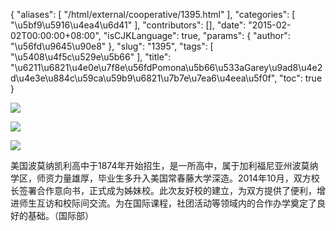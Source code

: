 {
    "aliases": [
        "/html/external/cooperative/1395.html"
    ],
    "categories": [
        "\u5bf9\u5916\u4ea4\u6d41"
    ],
    "contributors": [],
    "date": "2015-02-02T00:00:00+08:00",
    "isCJKLanguage": true,
    "params": {
        "author": "\u56fd\u9645\u90e8"
    },
    "slug": "1395",
    "tags": [
        "\u5408\u4f5c\u529e\u5b66"
    ],
    "title": "\u6211\u6821\u4e0e\u7f8e\u56fdPomona\u5b66\u533aGarey\u9ad8\u4e2d\u4e3e\u884c\u59ca\u59b9\u6821\u7b7e\u7ea6\u4eea\u5f0f",
    "toc": true
}

![](https://cdn.tfls.online/mirror/full/4118e6e3cd301d7e94e3bf7237a0b7d7caa47db6.jpg)




![](https://cdn.tfls.online/mirror/full/2ed80bffa992b49ec567b121f6a89aff5e40de16.jpg)




![](https://cdn.tfls.online/mirror/full/064eb51babe3f074e1df96c908cf4b212ebce9a6.jpg)




  





美国波莫纳凯利高中于1874年开始招生，是一所高中，属于加利福尼亚州波莫纳学区，师资力量雄厚，毕业生多升入美国常春藤大学深造。2014年10月，双方校长签署合作意向书，正式成为姊妹校。此次友好校的建立，为双方提供了便利，增进师生互访和校际间交流。为在国际课程，社团活动等领域内的合作办学奠定了良好的基础。（国际部）




  



